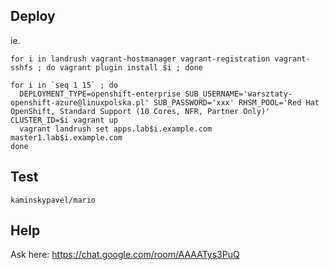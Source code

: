 Deploy
------

ie.
```
for i in landrush vagrant-hostmanager vagrant-registration vagrant-sshfs ; do vagrant plugin install $i ; done

for i in `seq 1 15` ; do
  DEPLOYMENT_TYPE=openshift-enterprise SUB_USERNAME='warsztaty-openshift-azure@linuxpolska.pl' SUB_PASSWORD='xxx' RHSM_POOL='Red Hat OpenShift, Standard Support (10 Cores, NFR, Partner Only)' CLUSTER_ID=$i vagrant up
  vagrant landrush set apps.lab$i.example.com master1.lab$i.example.com
done
```

Test
----

```
kaminskypavel/mario
```

Help
----

Ask here: https://chat.google.com/room/AAAATys3PuQ
